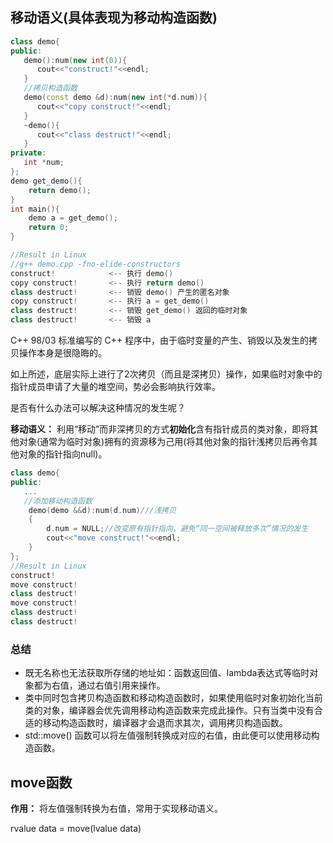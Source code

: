 ## 移动语义(具体表现为移动构造函数)
```C++
class demo{
public:
   demo():num(new int(0)){
      cout<<"construct!"<<endl;
   }
   //拷贝构造函数
   demo(const demo &d):num(new int(*d.num)){
      cout<<"copy construct!"<<endl;
   }
   ~demo(){
      cout<<"class destruct!"<<endl;
   }
private:
   int *num;
};
demo get_demo(){
    return demo();
}
int main(){
    demo a = get_demo();
    return 0;
}

//Result in Linux
//g++ demo.cpp -fno-elide-constructors
construct!            <-- 执行 demo()
copy construct!       <-- 执行 return demo()
class destruct!       <-- 销毁 demo() 产生的匿名对象
copy construct!       <-- 执行 a = get_demo()
class destruct!       <-- 销毁 get_demo() 返回的临时对象
class destruct!       <-- 销毁 a
```
C++ 98/03 标准编写的 C++ 程序中，由于临时变量的产生、销毁以及发生的拷贝操作本身是很隐晦的。

如上所述，底层实际上进行了2次拷贝（而且是深拷贝）操作，如果临时对象中的指针成员申请了大量的堆空间，势必会影响执行效率。

是否有什么办法可以解决这种情况的发生呢？

**移动语义：** 利用“移动”而非深拷贝的方式**初始化**含有指针成员的类对象，即将其他对象(通常为临时对象)拥有的资源移为己用(将其他对象的指针浅拷贝后再令其他对象的指针指向null)。
```C++
class demo{
public:
   ...
   //添加移动构造函数
    demo(demo &&d):num(d.num)///浅拷贝
    {
        d.num = NULL;//改变原有指针指向，避免“同一空间被释放多次”情况的发生
        cout<<"move construct!"<<endl;
    }
};
//Result in Linux
construct!
move construct!
class destruct!
move construct!
class destruct!
class destruct!
```

### 总结
* 既无名称也无法获取所存储的地址如：函数返回值、lambda表达式等临时对象都为右值，通过右值引用来操作。
* 类中同时包含拷贝构造函数和移动构造函数时，如果使用临时对象初始化当前类的对象，编译器会优先调用移动构造函数来完成此操作。只有当类中没有合适的移动构造函数时，编译器才会退而求其次，调用拷贝构造函数。
* std::move() 函数可以将左值强制转换成对应的右值，由此便可以使用移动构造函数。

## move函数
**作用：** 将左值强制转换为右值，常用于实现移动语义。

rvalue  data = move(lvalue data)

